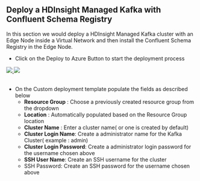 ## Deploy a HDInsight Managed Kafka with Confluent Schema Registry 

In this section we would deploy a  HDInsight Managed Kafka  cluster with an Edge Node inside a Virtual Network and then install the Confluent Schema Registry in the Edge Node.  

- Click on the Deploy to Azure Button to start the deployment process

<a href="https://portal.azure.com/#create/Microsoft.Template/uri/https%3A%2F%2Fraw.githubusercontent.com%2Farnabganguly%2FKafkaschemaregistry%2Fmaster%2Fazuredeploy.json" target="_blank">
    <img src="http://azuredeploy.net/deploybutton.png"/>
</a><a href="http://armviz.io/#/?load=https://raw.githubusercontent.com/arnabganguly/Kafkaschemaregistry/master/azuredeploy.json" target="_blank">
  <img src="http://armviz.io/visualizebutton.png"/>
</a>

</br>
</br>


 - On the Custom deployment template populate the fields as described below
    -  **Resource Group** : Choose a previously created resource group from the dropdown
    - **Location** : Automatically populated based on the Resource Group location 
    - **Cluster Name** : Enter a cluster name( or one is created by default)
    - **Cluster Login Name**: Create a administrator name for the Kafka Cluster( example : admin) 
    - **Cluster Login Password**: Create a administrator login password for the username chosen above
    - **SSH User Name**: Create an SSH username for the cluster
    - SSH Password: Create an SSH password for the username chosen above
<!--stackedit_data:
eyJoaXN0b3J5IjpbMTMxODI3MjczMywtMTk0NjU5ODAwMiwxMj
M5NjI1MDM1LDE2NzQ0MTU0NjNdfQ==
-->